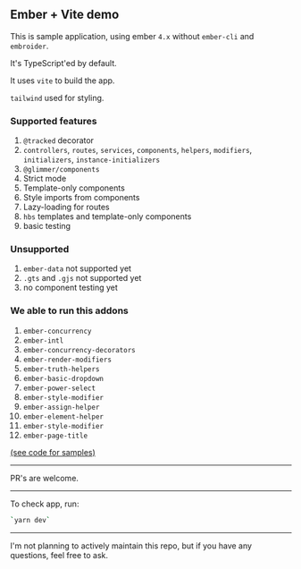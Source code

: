 ## Ember + Vite demo


This is sample application, using ember `4.x` without `ember-cli` and `embroider`.

It's TypeScript'ed by default.

It uses `vite` to build the app.

`tailwind` used for styling.

### Supported features

1. `@tracked` decorator
1. `controllers`, `routes`, `services`, `components`, `helpers`, `modifiers`, `initializers`, `instance-initializers`
1. `@glimmer/components`
1. Strict mode
1. Template-only components
1. Style imports from components
1. Lazy-loading for routes
1. `hbs` templates and template-only components
1. basic testing
### Unsupported

1. `ember-data` not supported yet
1. `.gts` and `.gjs` not supported yet
1. no component testing yet


### We able to run this addons

1. `ember-concurrency`
1. `ember-intl`
1. `ember-concurrency-decorators`
1. `ember-render-modifiers`
1. `ember-truth-helpers`
1. `ember-basic-dropdown`
1. `ember-power-select`
1. `ember-style-modifier`
1. `ember-assign-helper`
1. `ember-element-helper`
1. `ember-style-modifier`
1. `ember-page-title`

[(see code for samples)](https://github.com/lifeart/demo-ember-vite/tree/master/src/addons)

---

PR's are welcome.

---

To check app, run:

```bash
`yarn dev`
```

---

I'm not planning to actively maintain this repo, but if you have any questions, feel free to ask.
